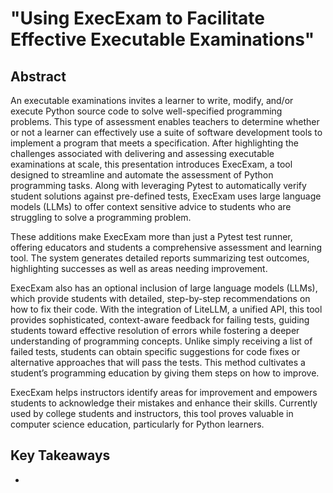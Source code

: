 # "Using ExecExam to Facilitate Effective Executable Examinations"

## Abstract

An executable examinations invites a learner to write, modify, and/or execute
Python source code to solve well-specified programming problems. This type of
assessment enables teachers to determine whether or not a learner can
effectively use a suite of software development tools to implement a program
that meets a specification. After highlighting the challenges associated with
delivering and assessing executable examinations at scale, this presentation
introduces ExecExam, a tool designed to streamline and automate the assessment
of Python programming tasks. Along with leveraging Pytest to automatically
verify student solutions against pre-defined tests, ExecExam uses large language
models (LLMs) to offer context sensitive advice to students who are struggling
to solve a programming problem.


These additions make ExecExam more than
just a Pytest test runner, offering educators and students a comprehensive
assessment and learning tool. The system generates detailed reports summarizing
test outcomes, highlighting successes as well as areas needing improvement.

ExecExam also has an optional inclusion of large language models (LLMs), which
provide students with detailed, step-by-step recommendations on how to fix their
code. With the integration of LiteLLM, a unified API, this tool provides
sophisticated, context-aware feedback for failing tests, guiding students toward
effective resolution of errors while fostering a deeper understanding of
programming concepts. Unlike simply receiving a list of failed tests, students
can obtain specific suggestions for code fixes or alternative approaches that
will pass the tests. This method cultivates a student’s programming education by
giving them steps on how to improve.

ExecExam helps instructors identify areas for improvement and empowers students
to acknowledge their mistakes and enhance their skills. Currently used by
college students and instructors, this tool proves valuable in computer science
education, particularly for Python learners.

## Key Takeaways

- 


